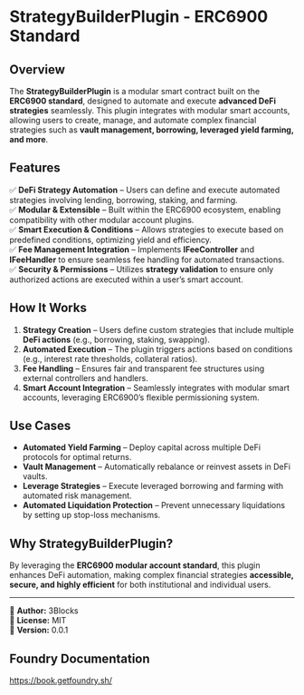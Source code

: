 # StrategyBuilderPlugin - ERC6900 Standard

## Overview

The **StrategyBuilderPlugin** is a modular smart contract built on the **ERC6900 standard**, designed to automate and execute **advanced DeFi strategies** seamlessly. This plugin integrates with modular smart accounts, allowing users to create, manage, and automate complex financial strategies such as **vault management, borrowing, leveraged yield farming, and more**.

## Features

✅ **DeFi Strategy Automation** – Users can define and execute automated strategies involving lending, borrowing, staking, and farming.  
✅ **Modular & Extensible** – Built within the ERC6900 ecosystem, enabling compatibility with other modular account plugins.  
✅ **Smart Execution & Conditions** – Allows strategies to execute based on predefined conditions, optimizing yield and efficiency.  
✅ **Fee Management Integration** – Implements **IFeeController** and **IFeeHandler** to ensure seamless fee handling for automated transactions.  
✅ **Security & Permissions** – Utilizes **strategy validation** to ensure only authorized actions are executed within a user’s smart account.

## How It Works

1. **Strategy Creation** – Users define custom strategies that include multiple **DeFi actions** (e.g., borrowing, staking, swapping).
2. **Automated Execution** – The plugin triggers actions based on conditions (e.g., interest rate thresholds, collateral ratios).
3. **Fee Handling** – Ensures fair and transparent fee structures using external controllers and handlers.
4. **Smart Account Integration** – Seamlessly integrates with modular smart accounts, leveraging ERC6900’s flexible permissioning system.

## Use Cases

- **Automated Yield Farming** – Deploy capital across multiple DeFi protocols for optimal returns.
- **Vault Management** – Automatically rebalance or reinvest assets in DeFi vaults.
- **Leverage Strategies** – Execute leveraged borrowing and farming with automated risk management.
- **Automated Liquidation Protection** – Prevent unnecessary liquidations by setting up stop-loss mechanisms.

## Why StrategyBuilderPlugin?

By leveraging the **ERC6900 modular account standard**, this plugin enhances DeFi automation, making complex financial strategies **accessible, secure, and highly efficient** for both institutional and individual users.

---

🔗 **Author:** 3Blocks  
📜 **License:** MIT  
🚀 **Version:** 0.0.1

## Foundry Documentation

https://book.getfoundry.sh/
